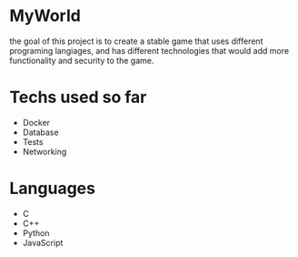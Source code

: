 # MyWorld
the goal of this project is to create a stable game that uses different programing langiages, and has different technologies that would add more functionality and security to the game.

# Techs used so far
- Docker
- Database
- Tests
- Networking

# Languages
- C
- C++
- Python
- JavaScript
